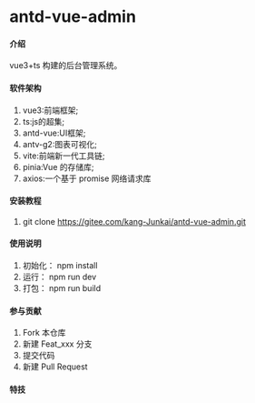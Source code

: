 # antd-vue-admin

#### 介绍
vue3+ts 构建的后台管理系统。

#### 软件架构
1.  vue3:前端框架;
2.  ts:js的超集;
3.  antd-vue:UI框架;
4.  antv-g2:图表可视化;
5.  vite:前端新一代工具链;
6.  pinia:Vue 的存储库;
7.  axios:一个基于 promise 网络请求库

#### 安装教程

1.  git clone https://gitee.com/kang-Junkai/antd-vue-admin.git

#### 使用说明

1.  初始化： npm install
2.  运行：   npm run dev
2.  打包：   npm run build

#### 参与贡献

1.  Fork 本仓库
2.  新建 Feat_xxx 分支
3.  提交代码
4.  新建 Pull Request


#### 特技


